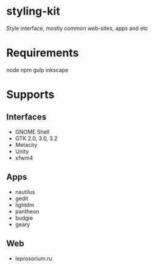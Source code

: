 # styling-kit

Style interface, mostly common web-sites, apps and etc 

# Requirements
node
npm
gulp
inkscape

# Supports

## Interfaces
+ GNOME Shell
+ GTK 2.0, 3.0, 3.2
+ Metacity
+ Unity
+ xfwm4

## Apps
+ nautilus
+ gedit
+ lightdm
+ pantheon
+ budgie
+ geary

## Web
+ leprosorium.ru